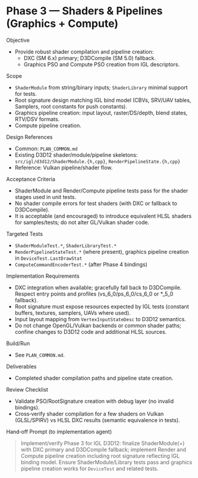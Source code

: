 # Phase 3 — Shaders & Pipelines (Graphics + Compute)

Objective
- Provide robust shader compilation and pipeline creation:
  - DXC (SM 6.x) primary; D3DCompile (SM 5.0) fallback.
  - Graphics PSO and Compute PSO creation from IGL descriptors.

Scope
- `ShaderModule` from string/binary inputs; `ShaderLibrary` minimal support for tests.
- Root signature design matching IGL bind model (CBVs, SRV/UAV tables, Samplers, root constants for push constants).
- Graphics pipeline creation: input layout, raster/DS/depth, blend states, RTV/DSV formats.
- Compute pipeline creation.

Design References
- Common: `PLAN_COMMON.md`
- Existing D3D12 shader/module/pipeline skeletons: `src/igl/d3d12/ShaderModule.{h,cpp}`, `RenderPipelineState.{h,cpp}`
- Reference: Vulkan pipeline/shader flow.

Acceptance Criteria
- ShaderModule and Render/Compute pipeline tests pass for the shader stages used in unit tests.
- No shader compile errors for test shaders (with DXC or fallback to D3DCompile).
 - It is acceptable (and encouraged) to introduce equivalent HLSL shaders for samples/tests; do not alter GL/Vulkan shader code.

Targeted Tests
- `ShaderModuleTest.*`, `ShaderLibraryTest.*`
- `RenderPipelineStateTest.*` (where present), graphics pipeline creation in `DeviceTest.LastDrawStat`
- `ComputeCommandEncoderTest.*` (after Phase 4 bindings)

Implementation Requirements
- DXC integration when available; gracefully fall back to D3DCompile. Respect entry points and profiles (vs_6_0/ps_6_0/cs_6_0 or *_5_0 fallback).
- Root signature must expose resources expected by IGL tests (constant buffers, textures, samplers, UAVs where used).
- Input layout mapping from `VertexInputStateDesc` to D3D12 semantics.
 - Do not change OpenGL/Vulkan backends or common shader paths; confine changes to D3D12 code and additional HLSL sources.

Build/Run
- See `PLAN_COMMON.md`.

Deliverables
- Completed shader compilation paths and pipeline state creation.

Review Checklist
- Validate PSO/RootSignature creation with debug layer (no invalid bindings).
- Cross‑verify shader compilation for a few shaders on Vulkan (GLSL/SPIRV) vs HLSL DXC results (semantic equivalence in tests).

Hand‑off Prompt (to implementation agent)
> Implement/verify Phase 3 for IGL D3D12: finalize ShaderModule(+) with DXC primary and D3DCompile fallback; implement Render and Compute pipeline creation including root signature reflecting IGL binding model. Ensure ShaderModule/Library tests pass and graphics pipeline creation works for `DeviceTest` and related tests.
